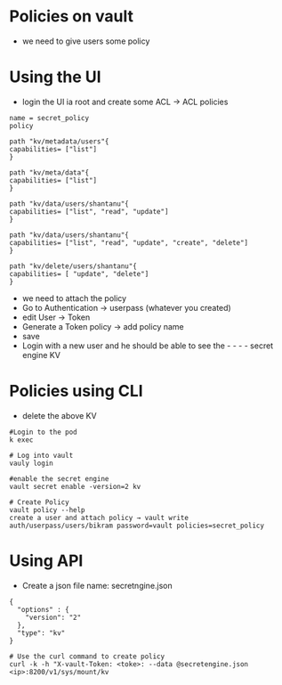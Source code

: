 # Policies on vault

- we need to give users some policy 

# Using the UI 
- login the UI ia root and create some ACL  → ACL policies 
  
```t
name = secret_policy
policy 

path "kv/metadata/users"{
capabilities= ["list"]
}

path "kv/meta/data"{
capabilities= ["list"]
}

path "kv/data/users/shantanu"{
capabilities= ["list", "read", "update"]
}

path "kv/data/users/shantanu"{
capabilities= ["list", "read", "update", "create", "delete"]
}

path "kv/delete/users/shantanu"{
capabilities= [ "update", "delete"]
}

``` 
- we need to attach the policy 
- Go to Authentication → userpass (whatever you created)
- edit User → Token 
- Generate a Token policy → add policy name 
- save 
- Login with a new user and he should be able to see the - - - - secret engine KV

# Policies using CLI 

- delete the above KV 
```t
#Login to the pod 
k exec 

# Log into vault
vauly login

#enable the secret engine 
vault secret enable -version=2 kv 

# Create Policy 
vault policy --help 
create a user and attach policy → vault write auth/userpass/users/bikram password=vault policies=secret_policy

```
# Using API 

- Create a json file name: secretngine.json
```t
{
  "options" : {
    "version": "2"
  },
  "type": "kv"
}

# Use the curl command to create policy 
curl -k -h "X-vault-Token: <toke>: --data @secretengine.json <ip>:8200/v1/sys/mount/kv 